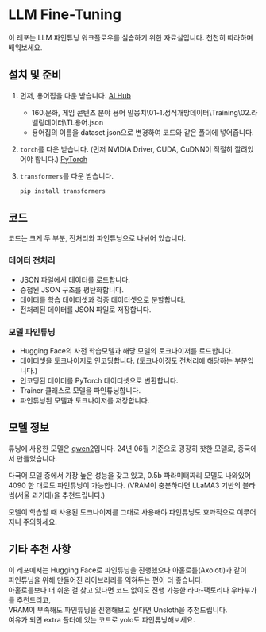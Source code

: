 # LLM Fine-Tuning

이 레포는 LLM 파인튜닝 워크플로우를 실습하기 위한 자료실입니다. 천천히 따라하며 배워보세요.

## 설치 및 준비

1. 먼저, 용어집을 다운 받습니다. [AI Hub](https://www.aihub.or.kr/aihubdata/data/view.do?currMenu=115&topMenu=100&aihubDataSe=data&dataSetSn=71614)
    - 160.문화, 게임 콘텐츠 분야 용어 말뭉치\01-1.정식개방데이터\Training\02.라벨링데이터\TL용어.json
    - 용어집의 이름을 dataset.json으로 변경하여 코드와 같은 폴더에 넣어줍니다.

2. `torch`를 다운 받습니다. (먼저 NVIDIA Driver, CUDA, CuDNN이 적절히 깔려있어야 합니다.) [PyTorch](https://pytorch.org/)

3. `transformers`를 다운 받습니다.
    ```bash
    pip install transformers
    ```

## 코드

코드는 크게 두 부분, 전처리와 파인튜닝으로 나뉘어 있습니다.

### 데이터 전처리
- JSON 파일에서 데이터를 로드합니다.
- 중첩된 JSON 구조를 평탄화합니다.
- 데이터를 학습 데이터셋과 검증 데이터셋으로 분할합니다.
- 전처리된 데이터를 JSON 파일로 저장합니다.

### 모델 파인튜닝
- Hugging Face의 사전 학습모델과 해당 모델의 토크나이저를 로드합니다.
- 데이터셋을 토크나이저로 인코딩합니다. (토크나이징도 전처리에 해당하는 부분입니다.)
- 인코딩된 데이터를 PyTorch 데이터셋으로 변환합니다.
- Trainer 클래스로 모델을 파인튜닝합니다.
- 파인튜닝된 모델과 토크나이저를 저장합니다.

## 모델 정보

튜닝에 사용한 모델은 [qwen2](https://huggingface.co/Qwen/Qwen2-0.5B-Instruct)입니다. 24년 06월 기준으로 굉장히 핫한 모델로, 중국에서 만들었습니다.

다국어 모델 중에서 가장 높은 성능을 갖고 있고, 0.5b 파라미터짜리 모델도 나와있어 4090 한 대로도 파인튜닝이 가능합니다. 
  (VRAM이 충분하다면 LLaMA3 기반의 블라썸(서울 과기대)을 추천드립니다.)

모델이 학습할 때 사용된 토크나이저를 그대로 사용해야 파인튜닝도 효과적으로 이루어지니 주의하세요.

## 기타 추천 사항

이 레포에서는 Hugging Face로 파인튜닝을 진행했으나 아홀로틀(Axolotl)과 같이  
파인튜닝을 위해 만들어진 라이브러리를 익혀두는 편이 더 좋습니다.  
아홀로틀보다 더 쉬운 걸 찾고 있다면 코드 없이도 진행 가능한 라마-팩토리나 우바부가를 추천드리고,  
VRAM이 부족해도 파인튜닝을 진행해보고 싶다면 Unsloth을 추천드립니다.  
여유가 되면 extra 폴더에 있는 코드로 yolo도 파인튜닝해보세요.  
